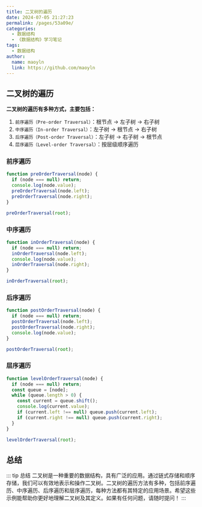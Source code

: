 ```yaml
---
title: 二叉树的遍历
date: 2024-07-05 21:27:23
permalink: /pages/53a09e/
categories:
  - 数据结构
  - 《数据结构》学习笔记
tags:
  - 数据结构
author:
  name: maoyln
  link: https://github.com/maoyln
---
```


## 二叉树的遍历

**二叉树的遍历有多种方式，主要包括：**

1. `前序遍历（Pre-order Traversal）`：根节点 -> 左子树 -> 右子树
2. `中序遍历（In-order Traversal）`：左子树 -> 根节点 -> 右子树
3. `后序遍历（Post-order Traversal）`：左子树 -> 右子树 -> 根节点
4. `层序遍历（Level-order Traversal）`：按层级顺序遍历

### 前序遍历
``` javascript
function preOrderTraversal(node) {
  if (node === null) return;
  console.log(node.value);
  preOrderTraversal(node.left);
  preOrderTraversal(node.right);
}

preOrderTraversal(root);
```

### 中序遍历
``` javascript
function inOrderTraversal(node) {
  if (node === null) return;
  inOrderTraversal(node.left);
  console.log(node.value);
  inOrderTraversal(node.right);
}

inOrderTraversal(root);
```


### 后序遍历
``` javascript
function postOrderTraversal(node) {
  if (node === null) return;
  postOrderTraversal(node.left);
  postOrderTraversal(node.right);
  console.log(node.value);
}

postOrderTraversal(root);
```

### 层序遍历
``` javascript
function levelOrderTraversal(node) {
  if (node === null) return;
  const queue = [node];
  while (queue.length > 0) {
    const current = queue.shift();
    console.log(current.value);
    if (current.left !== null) queue.push(current.left);
    if (current.right !== null) queue.push(current.right);
  }
}

levelOrderTraversal(root);
```

## 总结

::: tip 总结
二叉树是一种重要的数据结构，具有广泛的应用。通过链式存储和顺序存储，我们可以有效地表示和操作二叉树。二叉树的遍历方法有多种，包括前序遍历、中序遍历、后序遍历和层序遍历，每种方法都有其特定的应用场景。希望这些示例能帮助你更好地理解二叉树及其定义。如果有任何问题，请随时提问！
:::
